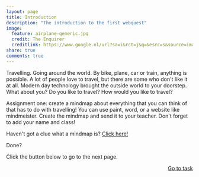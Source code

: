 ```yaml
---
layout: page
title: Introduction
description: "The introduction to the first webquest"
image:
  feature: airplane-generic.jpg
  credit: The Enquirer
  creditlink: https://www.google.nl/url?sa=i&rct=j&q=&esrc=s&source=images&cd=&cad=rja&uact=8&ved=0CAcQjRxqFQoTCN6Wmr2W6sgCFUHbGgod9CIMcg&url=http%3A%2F%2Fwww.theinquirer.net%2Finquirer%2Fnews%2F2372645%2Feuropean-flyers-can-phone-tweet-poke-browse-and-play-throughout-a-flight&psig=AFQjCNHZBLQvM-KmSjqOwfBQHf7KeXeE8w&ust=1446293707219806
share: true
comments: true
---
```

Travelling. Going around the world. By bike, plane, car or train, anything is possible. A lot of people love to travel, but there are some who don't like it at all. Modern day technology brought the outside world to your doorstep. What about you? Do you like to travel? How would you like to travel?

Assignment one:  create a mindmap about everything that you can think of that has to do with travelling! You can use paint, word, or a website like mindmeister. Create the mindmap and send it to your teacher. Don't forget to add your name and class!

Haven't got a clue what a mindmap is? <a href="www.mindmapping.com/nl"><body link="#C0C0C0" vlink="#808080" alink="#FF0000">Click here!</body></a>

Done?

Click the button below to go to the next page.



<div style="float: right"> 
<a href="{{ site.url }}/webquest/commerce/webquest-1/task-1/" class="btn">Go to task</a>
</div>
